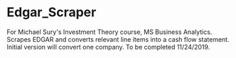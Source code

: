 # Edgar_Scraper
For Michael Sury's Investment Theory course, MS Business Analytics.
Scrapes EDGAR and converts relevant line items into a cash flow statement.
Initial version will convert one company.
To be completed 11/24/2019.
